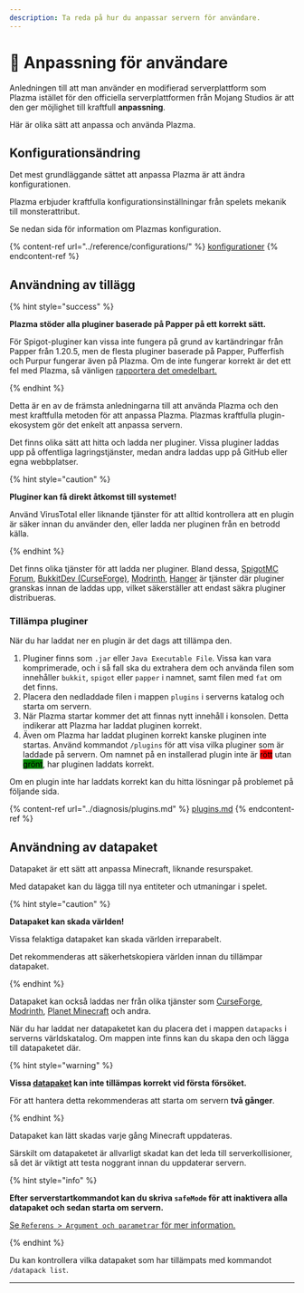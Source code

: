 ```yaml
---
description: Ta reda på hur du anpassar servern för användare.
---
```


# 🎨 Anpassning för användare

Anledningen till att man använder en modifierad serverplattform som Plazma istället för den officiella serverplattformen från Mojang Studios är att den ger möjlighet till kraftfull **anpassning**.

Här är olika sätt att anpassa och använda Plazma.

## Konfigurationsändring <a href="#id-1" id="id-1"></a>

Det mest grundläggande sättet att anpassa Plazma är att ändra konfigurationen.

Plazma erbjuder kraftfulla konfigurationsinställningar från spelets mekanik till monsterattribut.

Se nedan sida för information om Plazmas konfiguration.

{% content-ref url="../reference/configurations/" %}
[konfigurationer](../reference/configurations/)
{% endcontent-ref %}

## Användning av tillägg <a href="#id-2" id="id-2"></a>

{% hint style="success" %}

**Plazma stöder alla pluginer baserade på Papper på ett korrekt sätt.**

För Spigot-pluginer kan vissa inte fungera på grund av kartändringar från Papper från 1.20.5, men de flesta pluginer baserade på Papper, Pufferfish och Purpur fungerar även på Plazma. Om de inte fungerar korrekt är det ett fel med Plazma, så vänligen [rapportera det omedelbart.](../diagnosis/plugins.md)

{% endhint %}

Detta är en av de främsta anledningarna till att använda Plazma och den mest kraftfulla metoden för att anpassa Plazma.
Plazmas kraftfulla plugin-ekosystem gör det enkelt att anpassa servern.

Det finns olika sätt att hitta och ladda ner pluginer. Vissa pluginer laddas upp på offentliga lagringstjänster, medan andra laddas upp på GitHub eller egna webbplatser.

{% hint style="caution" %}

**Pluginer kan få direkt åtkomst till systemet!**

Använd VirusTotal eller liknande tjänster för att alltid kontrollera att en plugin är säker innan du använder den, eller ladda ner pluginen från en betrodd källa.

{% endhint %}

Det finns olika tjänster för att ladda ner pluginer. Bland dessa, [SpigotMC Forum](https://www.spigotmc.org/resources/), [BukkitDev (CurseForge)](https://dev.bukkit.org/bukkit-plugins), [Modrinth](https://modrinth.com/plugins), [Hanger](https://hangar.papermc.io/) är tjänster där pluginer granskas innan de laddas upp, vilket säkerställer att endast säkra pluginer distribueras.

### Tillämpa pluginer <a href="#id-2.1" id="id-2.1"></a>

När du har laddat ner en plugin är det dags att tillämpa den.

1. Pluginer finns som `.jar` eller `Java Executable File`. Vissa kan vara komprimerade, och i så fall ska du extrahera dem och använda filen som innehåller `bukkit`, `spigot` eller `papper` i namnet, samt filen med `fat` om det finns.
2. Placera den nedladdade filen i mappen `plugins` i serverns katalog och starta om servern.
3. När Plazma startar kommer det att finnas nytt innehåll i konsolen.
   Detta indikerar att Plazma har laddat pluginen korrekt.
4. Även om Plazma har laddat pluginen korrekt kanske pluginen inte startas.
   Använd kommandot `/plugins` för att visa vilka pluginer som är laddade på servern.
   Om namnet på en installerad plugin inte är <mark style="background-color:red;">rött</mark> utan <mark style="background-color:green;">grönt</mark>, har pluginen laddats korrekt.

Om en plugin inte har laddats korrekt kan du hitta lösningar på problemet på följande sida.

{% content-ref url="../diagnosis/plugins.md" %}
[plugins.md](../diagnosis/plugins.md)
{% endcontent-ref %}

## Användning av datapaket <a href="#id-3" id="id-3"></a>

Datapaket är ett sätt att anpassa Minecraft, liknande resurspaket.

Med datapaket kan du lägga till nya entiteter och utmaningar i spelet.

{% hint style="caution" %}

**Datapaket kan skada världen!**

Vissa felaktiga datapaket kan skada världen irreparabelt.

Det rekommenderas att säkerhetskopiera världen innan du tillämpar datapaket.

{% endhint %}

Datapaket kan också laddas ner från olika tjänster som [CurseForge](https://www.curseforge.com/minecraft/search?page=1\&pageSize=50\&sortBy=relevancy\&class=data-packs), [Modrinth](https://modrinth.com/datapacks), [Planet Minecraft](https://www.planetminecraft.com/data-packs/) och andra.

När du har laddat ner datapaketet kan du placera det i mappen `datapacks` i serverns världskatalog.
Om mappen inte finns kan du skapa den och lägga till datapaketet där.

{% hint style="warning" %}

**Vissa [datapaket](#user-content-fn-2) kan inte tillämpas korrekt vid första försöket.**

För att hantera detta rekommenderas att starta om servern **två gånger**.

{% endhint %}

Datapaket kan lätt skadas varje gång Minecraft uppdateras.

Särskilt om datapaketet är allvarligt skadat kan det leda till serverkollisioner, så det är viktigt att testa noggrant innan du uppdaterar servern.

{% hint style="info" %}

**Efter serverstartkommandot kan du skriva `safeMode` för att inaktivera alla datapaket och sedan starta om servern.**

[Se `Referens > Argument och parametrar` för mer information.](../reference/arguments.md)

{% endhint %}

Du kan kontrollera vilka datapaket som har tillämpats med kommandot `/datapack list`.

***

[^1]: Eller använda add-ons för Minecraft: Bedrock Edition.

[^2]: Lägg till nya entiteter och mer.
